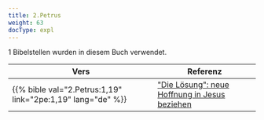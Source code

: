 ```yaml
---
title: 2.Petrus
weight: 63
docType: expl
---
```


1 Bibelstellen wurden in diesem Buch verwendet.

| Vers | Referenz |
|-------|-----------|
| {{% bible val="2.Petrus:1,19" link="2pe:1,19" lang="de" %}} | ["Die Lösung": neue Hoffnung in Jesus beziehen](../exampleSite/content/expl/../expl/content/letters/the-letter-to-the-church-in-thyatira#5b20) |
